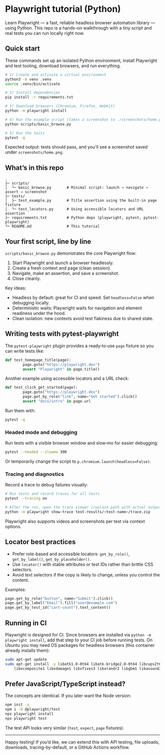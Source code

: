 # Playwright tutorial (Python)

Learn Playwright — a fast, reliable headless browser automation library — using Python. This repo is a hands-on walkthrough with a tiny script and real tests you can run locally right now.

## Quick start

These commands set up an isolated Python environment, install Playwright and test tooling, download browsers, and run everything.

```bash
# 1) Create and activate a virtual environment
python3 -m venv .venv
source .venv/bin/activate

# 2) Install dependencies
pip install -r requirements.txt

# 3) Download browsers (Chromium, Firefox, WebKit)
python -m playwright install

# 4) Run the example script (takes a screenshot to ./screenshots/home.png)
python scripts/basic_browse.py

# 5) Run the tests
pytest -q
```

Expected output: tests should pass, and you'll see a screenshot saved under `screenshots/home.png`.

## What’s in this repo

```
.
├─ scripts/
│  └─ basic_browse.py       # Minimal script: launch → navigate → assert → screenshot
├─ tests/
│  ├─ test_example.py       # Title assertion using the built-in page fixture
│  └─ test_locators.py      # Using accessible locators and URL assertion
├─ requirements.txt         # Python deps (playwright, pytest, pytest-playwright)
└─ README.md                # This tutorial
```

## Your first script, line by line

`scripts/basic_browse.py` demonstrates the core Playwright flow:

1) Start Playwright and launch a browser headlessly.
2) Create a fresh context and page (clean session).
3) Navigate, make an assertion, and save a screenshot.
4) Close cleanly.

Key ideas:
- Headless by default: great for CI and speed. Set `headless=False` when debugging locally.
- Deterministic waits: Playwright waits for navigation and element readiness under the hood.
- Clean isolation: new contexts avoid test flakiness due to shared state.

## Writing tests with pytest-playwright

The `pytest-playwright` plugin provides a ready‑to‑use `page` fixture so you can write tests like:

```python
def test_homepage_title(page):
		page.goto("https://playwright.dev")
		assert "Playwright" in page.title()
```

Another example using accessible locators and a URL check:

```python
def test_click_get_started(page):
		page.goto("https://playwright.dev")
		page.get_by_role("link", name="Get started").click()
		assert "docs/intro" in page.url
```

Run them with:

```bash
pytest -q
```

### Headed mode and debugging

Run tests with a visible browser window and slow‑mo for easier debugging:

```bash
pytest --headed --slowmo 300
```

Or temporarily change the script to `p.chromium.launch(headless=False)`.

### Tracing and diagnostics

Record a trace to debug failures visually:

```bash
# Run tests and record traces for all tests
pytest --tracing on

# After the run, open the trace viewer (replace path with actual output)
python -m playwright show-trace test-results/<test-name>/trace.zip
```

Playwright also supports videos and screenshots per test via context options.

## Locator best practices

- Prefer role-based and accessible locators: `get_by_role()`, `get_by_label()`, `get_by_placeholder()`.
- Use `locator()` with stable attributes or test IDs rather than brittle CSS selectors.
- Avoid text selectors if the copy is likely to change, unless you control the content.

Examples:

```python
page.get_by_role("button", name="Submit").click()
page.get_by_label("Email").fill("user@example.com")
page.get_by_test_id("cart-count").text_content()
```

## Running in CI

Playwright is designed for CI. Since browsers are installed via `python -m playwright install`, add that step to your CI job before running tests. On Ubuntu you may need OS packages for headless browsers (this container already installs them):

```bash
sudo apt-get update
sudo apt-get install -y libatk1.0-0t64 libatk-bridge2.0-0t64 libcups2t64 libdrm2 libxkbcommon0 \
	libxcomposite1 libxdamage1 libxfixes3 libxrandr2 libgbm1 libasound2t64 libatspi2.0-0t64
```

## Prefer JavaScript/TypeScript instead?

The concepts are identical. If you later want the Node version:

```bash
npm init -y
npm i -D @playwright/test
npx playwright install
npx playwright test
```

The test API looks very similar (`test`, `expect`, `page` fixtures).

---

Happy testing! If you’d like, we can extend this with API testing, file uploads, downloads, tracing-by-default, or a GitHub Actions workflow.